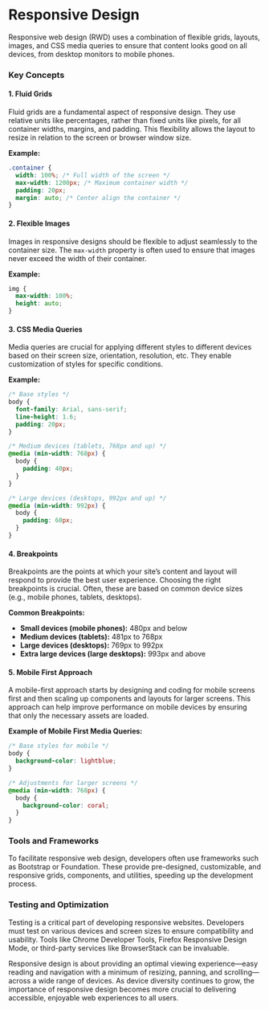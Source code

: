 # Responsive Design
Responsive web design (RWD) uses a combination of flexible grids, layouts, images, and CSS media queries to ensure that content looks good on all devices, from desktop monitors to mobile phones.

### Key Concepts 

#### 1. Fluid Grids
Fluid grids are a fundamental aspect of responsive design. They use relative units like percentages, rather than fixed units like pixels, for all container widths, margins, and padding. This flexibility allows the layout to resize in relation to the screen or browser window size.

**Example:**
```css
.container {
  width: 100%; /* Full width of the screen */
  max-width: 1200px; /* Maximum container width */
  padding: 20px;
  margin: auto; /* Center align the container */
}
```

#### 2. Flexible Images
Images in responsive designs should be flexible to adjust seamlessly to the container size. The `max-width` property is often used to ensure that images never exceed the width of their container.

**Example:**
```css
img {
  max-width: 100%;
  height: auto;
}
```

#### 3. CSS Media Queries
Media queries are crucial for applying different styles to different devices based on their screen size, orientation, resolution, etc. They enable customization of styles for specific conditions.

**Example:**
```css
/* Base styles */
body {
  font-family: Arial, sans-serif;
  line-height: 1.6;
  padding: 20px;
}

/* Medium devices (tablets, 768px and up) */
@media (min-width: 768px) {
  body {
    padding: 40px;
  }
}

/* Large devices (desktops, 992px and up) */
@media (min-width: 992px) {
  body {
    padding: 60px;
  }
}
```

#### 4. Breakpoints
Breakpoints are the points at which your site’s content and layout will respond to provide the best user experience. Choosing the right breakpoints is crucial. Often, these are based on common device sizes (e.g., mobile phones, tablets, desktops).

**Common Breakpoints:**
- **Small devices (mobile phones):** 480px and below
- **Medium devices (tablets):** 481px to 768px
- **Large devices (desktops):** 769px to 992px
- **Extra large devices (large desktops):** 993px and above

#### 5. Mobile First Approach
A mobile-first approach starts by designing and coding for mobile screens first and then scaling up components and layouts for larger screens. This approach can help improve performance on mobile devices by ensuring that only the necessary assets are loaded.

**Example of Mobile First Media Queries:**
```css
/* Base styles for mobile */
body {
  background-color: lightblue;
}

/* Adjustments for larger screens */
@media (min-width: 768px) {
  body {
    background-color: coral;
  }
}
```

### Tools and Frameworks
To facilitate responsive web design, developers often use frameworks such as Bootstrap or Foundation. These provide pre-designed, customizable, and responsive grids, components, and utilities, speeding up the development process.

### Testing and Optimization
Testing is a critical part of developing responsive websites. Developers must test on various devices and screen sizes to ensure compatibility and usability. Tools like Chrome Developer Tools, Firefox Responsive Design Mode, or third-party services like BrowserStack can be invaluable.

Responsive design is about providing an optimal viewing experience—easy reading and navigation with a minimum of resizing, panning, and scrolling—across a wide range of devices. As device diversity continues to grow, the importance of responsive design becomes more crucial to delivering accessible, enjoyable web experiences to all users.
